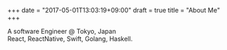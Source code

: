 +++
date = "2017-05-01T13:03:19+09:00"
draft = true
title = "About Me"
+++

A software Engineer @ Tokyo, Japan  
React, ReactNative, Swift, Golang, Haskell.